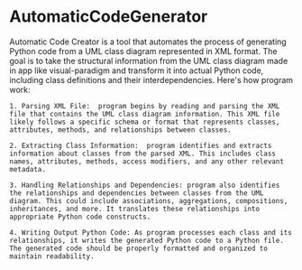 # AutomaticCodeGenerator
Automatic Code Creator is a tool that automates the process of generating Python code from a UML class diagram represented in XML format. The goal is to take the structural information from the UML class diagram made in app like visual-paradigm and transform it into actual Python code, including class definitions and their interdependencies. Here's how program work:

    1. Parsing XML File:  program begins by reading and parsing the XML file that contains the UML class diagram information. This XML file likely follows a specific schema or format that represents classes, attributes, methods, and relationships between classes.

    2. Extracting Class Information:  program identifies and extracts information about classes from the parsed XML. This includes class names, attributes, methods, access modifiers, and any other relevant metadata.

    3. Handling Relationships and Dependencies: program also identifies the relationships and dependencies between classes from the UML diagram. This could include associations, aggregations, compositions, inheritances, and more. It translates these relationships into appropriate Python code constructs.

    4. Writing Output Python Code: As program processes each class and its relationships, it writes the generated Python code to a Python file. The generated code should be properly formatted and organized to maintain readability.
